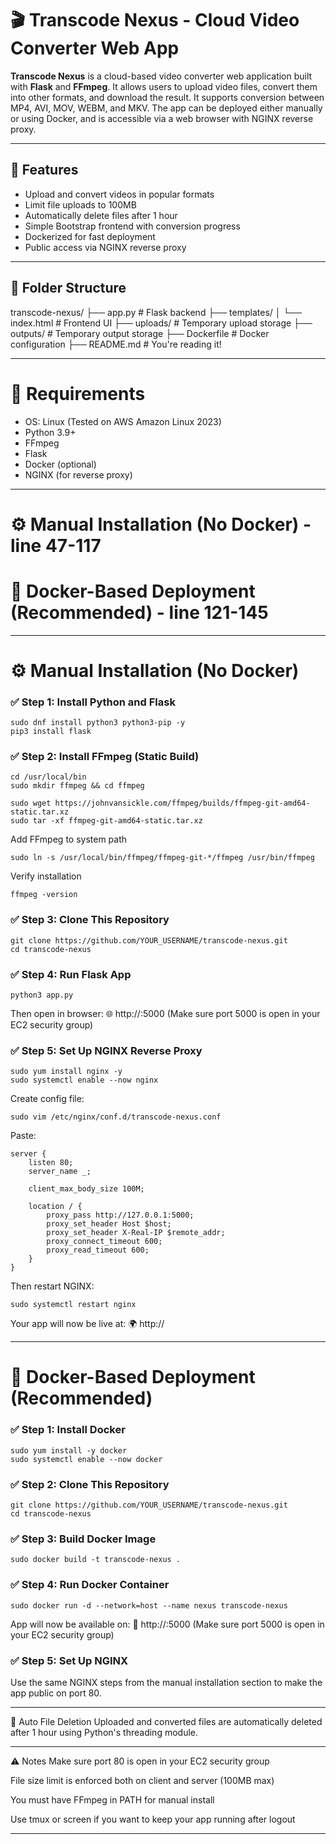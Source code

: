 # 🎬 Transcode Nexus - Cloud Video Converter Web App

**Transcode Nexus** is a cloud-based video converter web application built with **Flask** and **FFmpeg**.
It allows users to upload video files, convert them into other formats, and download the result. 
It supports conversion between MP4, AVI, MOV, WEBM, and MKV. The app can be deployed either manually or using Docker, and is accessible via a web browser with NGINX reverse proxy.

------------------------------------------------------------------------------------------------------

## 🚀 Features

- Upload and convert videos in popular formats
- Limit file uploads to 100MB
- Automatically delete files after 1 hour
- Simple Bootstrap frontend with conversion progress
- Dockerized for fast deployment
- Public access via NGINX reverse proxy

-----------------------------------------------------------------------------------------------------

## 📁 Folder Structure

transcode-nexus/
├── app.py # Flask backend
├── templates/
│ └── index.html # Frontend UI
├── uploads/ # Temporary upload storage
├── outputs/ # Temporary output storage
├── Dockerfile # Docker configuration
├── README.md # You're reading it!

------------------------------------------------------------------------------------------------------

# 🧰 Requirements

- OS: Linux (Tested on AWS Amazon Linux 2023)
- Python 3.9+
- FFmpeg
- Flask
- Docker (optional)
- NGINX (for reverse proxy)

------------------------------------------------------------------------------------------------------
# ⚙️ Manual Installation (No Docker)                     - line 47-117
# 🐳 Docker-Based Deployment (Recommended)               - line 121-145
------------------------------------------------------------------------------------------------------

# ⚙️ Manual Installation (No Docker)

### ✅ Step 1: Install Python and Flask

```
sudo dnf install python3 python3-pip -y
pip3 install flask
```

### ✅ Step 2: Install FFmpeg (Static Build)
```
cd /usr/local/bin
sudo mkdir ffmpeg && cd ffmpeg

sudo wget https://johnvansickle.com/ffmpeg/builds/ffmpeg-git-amd64-static.tar.xz
sudo tar -xf ffmpeg-git-amd64-static.tar.xz
```
Add FFmpeg to system path
```
sudo ln -s /usr/local/bin/ffmpeg/ffmpeg-git-*/ffmpeg /usr/bin/ffmpeg
```
Verify installation
```
ffmpeg -version
```

### ✅ Step 3: Clone This Repository
```
git clone https://github.com/YOUR_USERNAME/transcode-nexus.git
cd transcode-nexus
```
### ✅ Step 4: Run Flask App
```
python3 app.py
```
Then open in browser:
🌐 http://<your-server-ip>:5000 (Make sure port 5000 is open in your EC2 security group)

### ✅ Step 5: Set Up NGINX Reverse Proxy
```
sudo yum install nginx -y
sudo systemctl enable --now nginx
```
Create config file:
```
sudo vim /etc/nginx/conf.d/transcode-nexus.conf
```
Paste:
```
server {
    listen 80;
    server_name _;

    client_max_body_size 100M;

    location / {
        proxy_pass http://127.0.0.1:5000;
        proxy_set_header Host $host;
        proxy_set_header X-Real-IP $remote_addr;
        proxy_connect_timeout 600;
        proxy_read_timeout 600;
    }
}
```

Then restart NGINX:
```
sudo systemctl restart nginx
```
Your app will now be live at:
🌍 http://<your-ec2-public-ip>

------------------------------------------------------------------------------------------------------

# 🐳 Docker-Based Deployment (Recommended)

### ✅ Step 1: Install Docker
```
sudo yum install -y docker
sudo systemctl enable --now docker
```
### ✅ Step 2: Clone This Repository
```
git clone https://github.com/YOUR_USERNAME/transcode-nexus.git
cd transcode-nexus
```
### ✅ Step 3: Build Docker Image
```
sudo docker build -t transcode-nexus .
```
### ✅ Step 4: Run Docker Container
```
sudo docker run -d --network=host --name nexus transcode-nexus
```
App will now be available on:
📍 http://<your-server-ip>:5000 (Make sure port 5000 is open in your EC2 security group)

### ✅ Step 5: Set Up NGINX
Use the same NGINX steps from the manual installation section to make the app public on port 80.

------------------------------------------------------------------------------------------------------

🧹 Auto File Deletion
Uploaded and converted files are automatically deleted after 1 hour using Python's threading module.

------------------------------------------------------------------------------------------------------

⚠️ Notes
Make sure port 80 is open in your EC2 security group

File size limit is enforced both on client and server (100MB max)

You must have FFmpeg in PATH for manual install

Use tmux or screen if you want to keep your app running after logout

------------------------------------------------------------------------------------------------------
